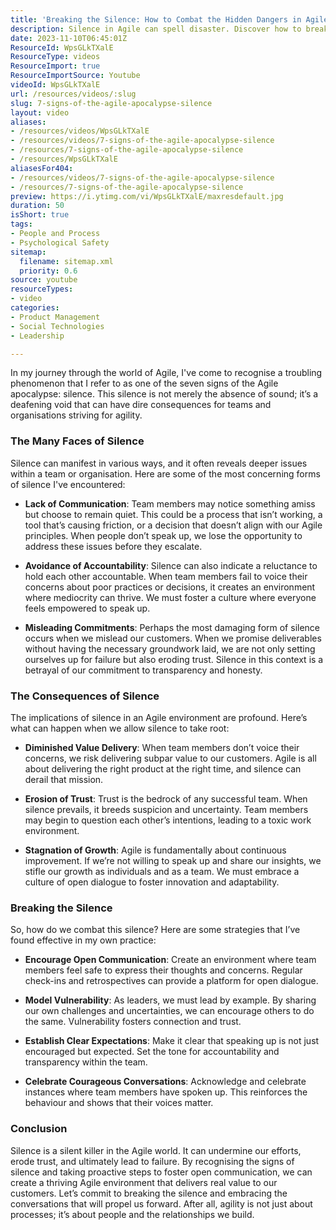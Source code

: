 ```yaml
---
title: 'Breaking the Silence: How to Combat the Hidden Dangers in Agile Teams'
description: Silence in Agile can spell disaster. Discover how to break the silence, foster communication, and enhance team trust for better value delivery.
date: 2023-11-10T06:45:01Z
ResourceId: WpsGLkTXalE
ResourceType: videos
ResourceImport: true
ResourceImportSource: Youtube
videoId: WpsGLkTXalE
url: /resources/videos/:slug
slug: 7-signs-of-the-agile-apocalypse-silence
layout: video
aliases:
- /resources/videos/WpsGLkTXalE
- /resources/videos/7-signs-of-the-agile-apocalypse-silence
- /resources/7-signs-of-the-agile-apocalypse-silence
- /resources/WpsGLkTXalE
aliasesFor404:
- /resources/videos/7-signs-of-the-agile-apocalypse-silence
- /resources/7-signs-of-the-agile-apocalypse-silence
preview: https://i.ytimg.com/vi/WpsGLkTXalE/maxresdefault.jpg
duration: 50
isShort: true
tags:
- People and Process
- Psychological Safety
sitemap:
  filename: sitemap.xml
  priority: 0.6
source: youtube
resourceTypes:
- video
categories:
- Product Management
- Social Technologies
- Leadership

---
```

In my journey through the world of Agile, I've come to recognise a troubling phenomenon that I refer to as one of the seven signs of the Agile apocalypse: silence. This silence is not merely the absence of sound; it’s a deafening void that can have dire consequences for teams and organisations striving for agility. 

### The Many Faces of Silence

Silence can manifest in various ways, and it often reveals deeper issues within a team or organisation. Here are some of the most concerning forms of silence I've encountered:

- **Lack of Communication**: Team members may notice something amiss but choose to remain quiet. This could be a process that isn’t working, a tool that’s causing friction, or a decision that doesn’t align with our Agile principles. When people don’t speak up, we lose the opportunity to address these issues before they escalate.

- **Avoidance of Accountability**: Silence can also indicate a reluctance to hold each other accountable. When team members fail to voice their concerns about poor practices or decisions, it creates an environment where mediocrity can thrive. We must foster a culture where everyone feels empowered to speak up.

- **Misleading Commitments**: Perhaps the most damaging form of silence occurs when we mislead our customers. When we promise deliverables without having the necessary groundwork laid, we are not only setting ourselves up for failure but also eroding trust. Silence in this context is a betrayal of our commitment to transparency and honesty.

### The Consequences of Silence

The implications of silence in an Agile environment are profound. Here’s what can happen when we allow silence to take root:

- **Diminished Value Delivery**: When team members don’t voice their concerns, we risk delivering subpar value to our customers. Agile is all about delivering the right product at the right time, and silence can derail that mission.

- **Erosion of Trust**: Trust is the bedrock of any successful team. When silence prevails, it breeds suspicion and uncertainty. Team members may begin to question each other’s intentions, leading to a toxic work environment.

- **Stagnation of Growth**: Agile is fundamentally about continuous improvement. If we’re not willing to speak up and share our insights, we stifle our growth as individuals and as a team. We must embrace a culture of open dialogue to foster innovation and adaptability.

### Breaking the Silence

So, how do we combat this silence? Here are some strategies that I’ve found effective in my own practice:

- **Encourage Open Communication**: Create an environment where team members feel safe to express their thoughts and concerns. Regular check-ins and retrospectives can provide a platform for open dialogue.

- **Model Vulnerability**: As leaders, we must lead by example. By sharing our own challenges and uncertainties, we can encourage others to do the same. Vulnerability fosters connection and trust.

- **Establish Clear Expectations**: Make it clear that speaking up is not just encouraged but expected. Set the tone for accountability and transparency within the team.

- **Celebrate Courageous Conversations**: Acknowledge and celebrate instances where team members have spoken up. This reinforces the behaviour and shows that their voices matter.

### Conclusion

Silence is a silent killer in the Agile world. It can undermine our efforts, erode trust, and ultimately lead to failure. By recognising the signs of silence and taking proactive steps to foster open communication, we can create a thriving Agile environment that delivers real value to our customers. Let’s commit to breaking the silence and embracing the conversations that will propel us forward. After all, agility is not just about processes; it’s about people and the relationships we build.
